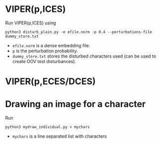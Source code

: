 # VIPER(p,ICES)

Run VIPER(p,ICES) using

```python3 disturb_plain.py -e efile.norm -p 0.4 --perturbations-file dummy_store.txt```

* `efile.norm` is a dense embedding file. 
* `p` is the perturbation probability. 
* `dummy_store.txt` stores the disturbed characters used (can be used to create OOV test disturbances).

# VIPER(p,ECES/DCES)


# Drawing an image for a character

Run

```python3 mydraw_individual.py < mychars```

* `mychars` is a line separated list with characters

 
